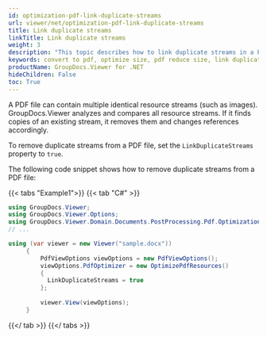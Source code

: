 ```yaml
---
id: optimization-pdf-link-duplicate-streams
url: viewer/net/optimization-pdf-link-duplicate-streams
title: Link duplicate streams
linkTitle: Link duplicate streams
weight: 3
description: "This topic describes how to link duplicate streams in a PDF file using the GroupDocs.Viewer .NET API (C#)."
keywords: convert to pdf, optimize size, pdf reduce size, link duplicate streams
productName: GroupDocs.Viewer for .NET
hideChildren: False
toc: True
---
```

A PDF file can contain multiple identical resource streams (such as images). GroupDocs.Viewer analyzes and compares all resource streams. If it finds copies of an existing stream, it removes them and changes references accordingly.

To remove duplicate streams from a PDF file, set the `LinkDuplicateStreams` property to `true`.

The following code snippet shows how to remove duplicate streams from a PDF file:

{{< tabs "Example1">}}
{{< tab "C#" >}}
```csharp
using GroupDocs.Viewer;
using GroupDocs.Viewer.Options;
using GroupDocs.Viewer.Domain.Documents.PostProcessing.Pdf.Optimization;
// ...

using (var viewer = new Viewer("sample.docx"))
     {
         PdfViewOptions viewOptions = new PdfViewOptions();
         viewOptions.PdfOptimizer = new OptimizePdfResources()
         {
           LinkDuplicateStreams = true
         };
     
         viewer.View(viewOptions);
     }
```
{{</ tab >}}
{{</ tabs >}}
